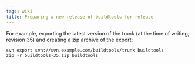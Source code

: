 ```yaml
---
tags: wiki
title: Preparing a new release of buildtools for release
---
```


For example, exporting the latest version of the trunk (at the time of writing, revision 35) and creating a zip archive of the export:

    svn export svn://svn.example.com/buildtools/trunk buildtools
    zip -r buildtools-35.zip buildtools
